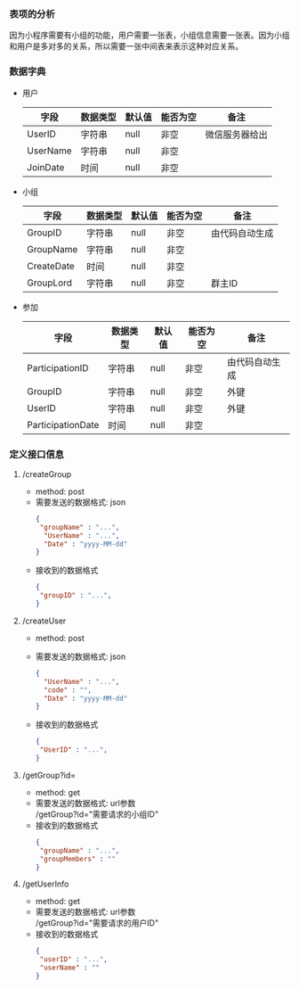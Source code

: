 ### 表项的分析
因为小程序需要有小组的功能，用户需要一张表，小组信息需要一张表。因为小组和用户是多对多的关系，所以需要一张中间表来表示这种对应关系。

### 数据字典
* 用户

  | 字段 | 数据类型 | 默认值 | 能否为空 | 备注|
  | --- | --- | --- | --- | --- |
  | UserID | 字符串 | null | 非空 | 微信服务器给出|
  | UserName | 字符串 | null | 非空 | 
  | JoinDate | 时间 | null | 非空 | 

* 小组

  | 字段 | 数据类型 | 默认值 | 能否为空 | 备注|
  | --- | --- | --- | --- | --- |
  | GroupID | 字符串 | null | 非空 | 由代码自动生成 |
  | GroupName | 字符串 | null | 非空 | 
  | CreateDate | 时间 | null | 非空 | 
  | GroupLord | 字符串 | null | 非空 | 群主ID|

* 参加

  | 字段 | 数据类型 | 默认值 | 能否为空 | 备注|
  | --- | --- | --- | --- | --- | 
  | ParticipationID | 字符串 | null | 非空 | 由代码自动生成|
  | GroupID | 字符串 | null | 非空 | 外键|
  | UserID | 字符串 | null | 非空 | 外键|
  | ParticipationDate | 时间 | null | 非空 | 

### 定义接口信息

1. /createGroup

    * method: post
    * 需要发送的数据格式: json
      ```json
      {
       "groupName" : "...",
        "UserName" : "...",
        "Date" : "yyyy-MM-dd"
      }
      ```
    * 接收到的数据格式
      ```json
      {
       "groupID" : "...",
      }
      ```

1. /createUser

    * method: post
    * 需要发送的数据格式: json
      
      ```json
      {
        "UserName" : "...",
        "code" : "",
        "Date" : "yyyy-MM-dd"
      }
      ```
    * 接收到的数据格式
      ```json
      {
       "UserID" : "...",
      }
      ```

3. /getGroup?id=

    * method: get
    * 需要发送的数据格式: url参数\
      /getGroup?id="需要请求的小组ID"
    * 接收到的数据格式
      ```json
      {
       "groupName" : "...",
       "groupMembers" : ""
      }
      ```

4. /getUserInfo

    * method: get
    * 需要发送的数据格式: url参数\
      /getGroup?id="需要请求的用户ID"
    * 接收到的数据格式
      ```json
      {
       "userID" : "...",
       "userName" : ""
      }
      ```

